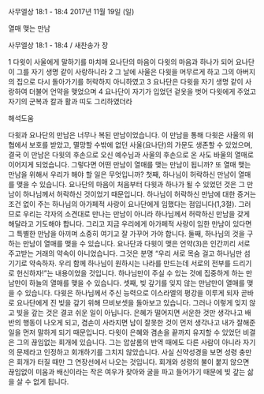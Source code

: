 사무엘상 18:1 - 18:4 
2017년 11월 19일 (일)

열매 맺는 만남 



사무엘상 18:1 - 18:4 / 새찬송가  장


1 다윗이 사울에게 말하기를 마치매 요나단의 마음이 다윗의 마음과 하나가 되어 요나단이 그를 자기 생명 같이 사랑하니라 2 그 날에 사울은 다윗을 머무르게 하고 그의 아버지의 집으로 다시 돌아가기를 허락하지 아니하였고 3 요나단은 다윗을 자기 생명 같이 사랑하여 더불어 언약을 맺었으며 4 요나단이 자기가 입었던 겉옷을 벗어 다윗에게 주었고 자기의 군복과 칼과 활과 띠도 그리하였더라

해석도움





다윗과 요나단의 만남은 너무나 복된 만남이었습니다. 이 만남을 통해 다윗은 사울의 위협에서 보호를 받았고, 멸망할 수밖에 없던 사울(요나단)의 가문도 생존할 수 있었으며, 결국 이 만남은 다윗의 후손으로 오신 예수님과 사울의 후손으로 온 사도 바울의 열매로 이어지게 되었습니다. 그렇다면 어떤 만남이 열매를 맺는 만남이 됩니까? 또 열매 맺는 만남을 위해서 우리가 해야 할 일은 무엇입니까? 첫째, 하나님이 허락하신 만남이 열매를 맺을 수 있습니다. 요나단의 마음이 처음부터 다윗과 하나가 될 수 있었던 것은 그 만남이 하나님께서 허락하신 것이었기 때문입니다. 하나님이 허락하신 만남에 대한 증거는 조건 없이 주는 하나님의 아가페적 사랑이 요나단에게 임했다는 점입니다(1,3절). 그러므로 우리는 각자의 소견대로 만나는 만남이 아니라 하나님께서 허락하신 만남을 갖게 해달라고 기도해야 합니다. 그리고 지금 우리에게 아가페적 사랑이 임한 만남이 있다면 그 특별한 만남을 아끼며 소중히 여기고 잘 가꾸어 가야 합니다. 둘째, 하나님의 것을 구하는 만남이 열매를 맺을 수 있습니다. 요나단과 다윗이 맺은 언약(3)은 인간끼리 서로 주고받는 거래의 약속이 아니었습니다. 그것은 분명 “우리 서로 목숨 걸고 하나님만 섬기기로 약속하자. 우리 함께 하나님이 원하시는 나라를 만드는데 서로의 전부를 드리기로 헌신하자!”는 내용이었을 것입니다. 하나님만이 주실 수 있는 것에 집중하게 하는 만남만이 하늘의 열매를 맺을 수 있습니다. 셋째, 빚 갚기를 잊지 않는 만남만이 열매를 맺을 수 있습니다. 다윗은 하나님께서 주신 능력으로 이스라엘의 평강을 이루게 되자 곧바로 요나단에게 진 빚을 갚기 위해 므비보셋을 돌아보고 있습니다. 그러나 이렇게 잊지 않고 빚을 갚는 것은 결코 쉬운 일이 아닙니다. 은혜가 떨어지면 서운한 것만 생각나고 배반의 행동이 나오게 되고, 겸손이 사라지면 남이 잘못한 것이 먼저 생각나고 내가 잘해준 일을 먼저 말하게 되기 때문입니다. 다윗이 은혜와 겸손을 끝까지 유지할 수 있었던 비결은 그의 끊임없는 회개에 있습니다. 그는 압살롬의 반역 때에도 다른 사람이 아니라 자기의 문제라고 인정하고 회개하기를 그치지 않았습니다. 사실 신약성경을 보면 성령 충만은 회개가 터질 때만 그 연장선에서 나오는 것입니다. 회개와 성령의 불이 붙지 않으면 끊임없이 미움과 배신이라는 작은 여우가 찾아와 굴을 파고 들어가기 때문에 빚 갚는 삶을 살 수 없게 됩니다.